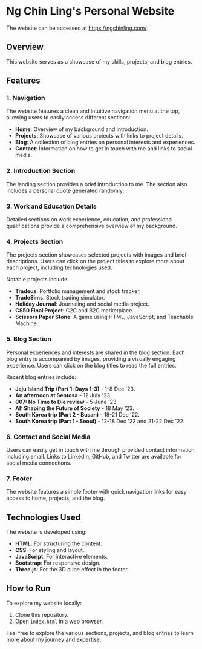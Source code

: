 # Ng Chin Ling's Personal Website

The website can be accessed at https://ngchinling.com/

## Overview

This website serves as a showcase of my skills, projects, and blog entries. 

## Features

### 1. Navigation

The website features a clean and intuitive navigation menu at the top, allowing users to easily access different sections:
- **Home**: Overview of my background and introduction.
- **Projects**: Showcase of various projects with links to project details.
- **Blog**: A collection of blog entries on personal interests and experiences.
- **Contact**: Information on how to get in touch with me and links to social media.

### 2. Introduction Section

The landing section provides a brief introduction to me. The section also includes a personal quote generated randomly.

### 3. Work and Education Details

Detailed sections on work experience, education, and professional qualifications provide a comprehensive overview of my background.

### 4. Projects Section

The projects section showcases selected projects with images and brief descriptions. Users can click on the project titles to explore more about each project, including technologies used.

Notable projects include:
- **Tradeus**: Portfolio management and stock tracker.
- **TradeSims**: Stock trading simulator.
- **Holiday Journal**: Journaling and social media project.
- **CS50 Final Project**: C2C and B2C marketplace.
- **Scissors Paper Stone**: A game using HTML, JavaScript, and Teachable Machine.

### 5. Blog Section

Personal experiences and interests are shared in the blog section. Each blog entry is accompanied by images, providing a visually engaging experience. Users can click on the blog titles to read the full entries.

Recent blog entries include:
- **Jeju Island Trip (Part 1: Days 1-3)** - 1-8 Dec '23.
- **An afternoon at Sentosa** - 12 July '23.
- **007: No Time to Die review** - 5 June '23.
- **AI: Shaping the Future of Society** - 18 May '23.
- **South Korea trip (Part 2 - Busan)** - 18-21 Dec '22.
- **South Korea trip (Part 1 - Seoul)** - 12-18 Dec '22 and 21-22 Dec '22.

### 6. Contact and Social Media

Users can easily get in touch with me through provided contact information, including email. Links to LinkedIn, GitHub, and Twitter are available for social media connections.

### 7. Footer

The website features a simple footer with quick navigation links for easy access to home, projects, and the blog.

## Technologies Used

The website is developed using:
- **HTML**: For structuring the content.
- **CSS**: For styling and layout.
- **JavaScript**: For interactive elements.
- **Bootstrap**: For responsive design.
- **Three.js**: For the 3D cube effect in the footer.

## How to Run

To explore my website locally:
1. Clone this repository.
2. Open `index.html` in a web browser.

Feel free to explore the various sections, projects, and blog entries to learn more about my journey and expertise.
